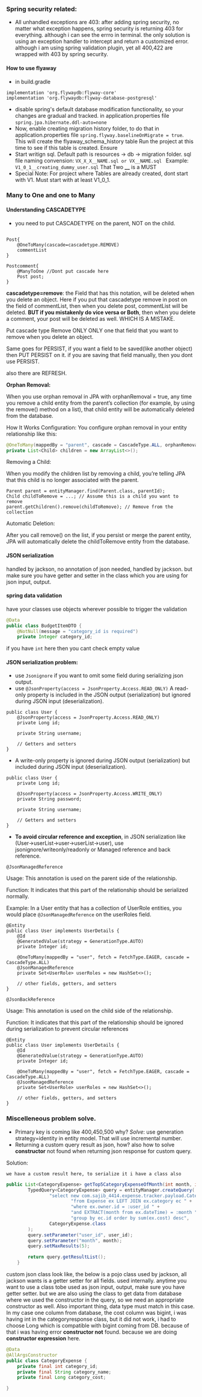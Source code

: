 ### Spring security related:
- All unhandled exceptions are 403: after adding spring security, no matter what exception 
happens, spring security is returning 403 for everything.
although i can see the errro in terminal. the only 
solution is using an exception handler to intercept 
and return a customized error. although i am using 
spring validation plugin, yet all 400,422 are wrapped with 
403 by spring security.

#### How to use flyaway
- in build.gradle
```declarative
implementation 'org.flywaydb:flyway-core'
implementation 'org.flywaydb:flyway-database-postgresql'
```
- disable spring's default database modification functionality, so your changes
are gradual and tracked.
in application.properties file
`spring.jpa.hibernate.ddl-auto=none`
- Now, enable creating migration history folder, to do that in application.properties file
`spring.flyway.baselineOnMigrate = true`. This will create the flyaway_schema_history table
Run the project at this time to see if this table is created. Ensure
- Start writign sql. Default path is resources -> db -> migration folder.
sql file naming convension:
`VX_X_X__NAME.sql or VX__NAME.sql ` Example: `V1_0_1__creating_dummy_user.sql`
That Two **__** is a MUST
- Special Note: For project where Tables are already created, dont start with V1. 
Must start with at least V1_0_1.
### Many to One and one to Many

#### Understanding CASCADETYPE
- you need to put CASCADETYPE on the parent, NOT on the child.
```

Post{
    @OneToMany(cascade=cascadetype.REMOVE)
    commentList
}

Postcomment{
    @ManyToOne //Dont put cascade here
    Post post;
}
```
**cascadetype=remove**: the Field that has this notation, will be deleted 
when you delete an object. Here if you put that cascadetype remove in post on
the field of commentList,  then when you delete post, commentList will be deleted.
**BUT if you mistakenly do vice versa or Both**, then when you delete a comment,
your post will be deleted as well. WHICH IS A MISTAKE.

Put cascade type Remove ONLY ONLY one that field that you want to remove when you
delete an object.

Same goes for PERSIST, if you want a field to be saved(like another object)
then PUT PERSIST on it. if you are saving that field manually, then you dont
use PERSIST.

also there are REFRESH.

**Orphan Removal:**

When you use orphan removal in JPA with orphanRemoval = true, any time you remove a child entity from the parent’s collection (for example, by using the remove() method on a list), that child entity will be automatically deleted from the database.

How It Works
Configuration: You configure orphan removal in your entity relationship like this:

```java
@OneToMany(mappedBy = "parent", cascade = CascadeType.ALL, orphanRemoval = true)
private List<Child> children = new ArrayList<>();
```

Removing a Child:

When you modify the children list by removing a child, you’re telling JPA that this child is no longer associated with the parent.
```declarative
Parent parent = entityManager.find(Parent.class, parentId);
Child childToRemove = ...; // Assume this is a child you want to remove
parent.getChildren().remove(childToRemove); // Remove from the collection
```
Automatic Deletion:

After you call remove() on the list, if you persist or merge the parent entity, JPA will automatically delete the childToRemove entity from the database.

#### JSON serialization
handled by jackson, no annotation of json needed, handled by jackson. but make sure you have 
getter and setter in the class which you are using for json input, output.

#### spring data validation
have your classes use objects wherever possible to trigger the validation
```java
@Data
public class BudgetItemDTO {
    @NotNull(message = "category_id is required")
    private Integer category_id;
```
if you have `int` here then you cant check empty value
#### JSON serialization problem:
* use `Jsonignore` if you want to omit some field during serializing json output.
* use `@JsonProperty(access = JsonProperty.Access.READ_ONLY)` A read-only property is included in the JSON output (serialization) but ignored during JSON input (deserialization).
```declarative
public class User {
    @JsonProperty(access = JsonProperty.Access.READ_ONLY)
    private Long id;

    private String username;

    // Getters and setters
}

```
* A write-only property is ignored during JSON output (serialization) but included during JSON input (deserialization).
```declarative
public class User {
    private Long id;

    @JsonProperty(access = JsonProperty.Access.WRITE_ONLY)
    private String password;

    private String username;

    // Getters and setters
}

```
* **To avoid circular reference and exception**, in JSON serialization 
like (User->userList->user->userList->user), use jsonignore/writeonly/readonly
or Managed reference and back reference.

`@JsonManagedReference`

Usage: This annotation is used on the parent side of the relationship.

Function: It indicates that this part of the relationship should be serialized normally.

Example: In a User entity that has a collection of UserRole entities, you would 
place `@JsonManagedReference` on the userRoles field.

```declarative
@Entity
public class User implements UserDetails {
    @Id
    @GeneratedValue(strategy = GenerationType.AUTO)
    private Integer id;

    @OneToMany(mappedBy = "user", fetch = FetchType.EAGER, cascade = CascadeType.ALL)
    @JsonManagedReference
    private Set<UserRole> userRoles = new HashSet<>();

    // other fields, getters, and setters
}

```

`@JsonBackReference`

Usage: This annotation is used on the child side of the relationship.

Function: It indicates that this part of the relationship should be ignored during serialization to prevent circular references
```declarative
@Entity
public class User implements UserDetails {
    @Id
    @GeneratedValue(strategy = GenerationType.AUTO)
    private Integer id;

    @OneToMany(mappedBy = "user", fetch = FetchType.EAGER, cascade = CascadeType.ALL)
    @JsonManagedReference
    private Set<UserRole> userRoles = new HashSet<>();

    // other fields, getters, and setters
}

```

### Miscelleneous problem solve.
* Primary key is coming like 400,450,500 why?
_Solve_: use generation strategy=identity in entity model. That will use incremental number.
* Returning a custom query result as json, how? also how to solve **constructor** not found when returning json response for custom query.

Solution:

    we have a custom result here, to serialize it i have a class also
```java
public List<CategoryExpense> getTop5CategoryExpenseOfMonth(int month, int user_id){
        TypedQuery<CategoryExpense> query = entityManager.createQuery(
                "select new com.sajib_4414.expense.tracker.payload.CategoryExpense(ec.id, ec.name, sum(ex.cost)) " +
                        "from Expense ex LEFT JOIN ex.category ec " +
                        "where ex.owner.id = :user_id " +
                        "and EXTRACT(month from ex.dateTime) = :month " +
                        "group by ec.id order by sum(ex.cost) desc",
                CategoryExpense.class
        );
        query.setParameter("user_id", user_id);
        query.setParameter("month", month);
        query.setMaxResults(5);

        return query.getResultList();
    }
```

custom json class look like,
the below is a pojo class used by jackson, all jackson wants is a 
 getter setter for all fields. used internally. anytime you want to
use a class tobe used as json input, output, make sure you have  getter setter.
but we are also using the class to get data from database where we used the constructor in the query,
so we need an appropriate constructor as well. Also important thing, data type must match
in this case. In my case one column from database, the cost column was bigint, i was having int in the 
categoryresponse class, but it did not work, i had to choose Long which is compatible with
bigint coming from DB. because of that i was having error **constructor not** found. because we are doing
**constructor expression** here. 
```java
@Data
@AllArgsConstructor
public class CategoryExpense {
    private final int category_id;
    private final String category_name;
    private final Long category_cost;

}
```
